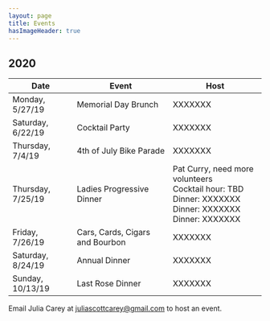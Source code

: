 ```yaml
---
layout: page
title: Events
hasImageHeader: true
---
```


## 2020

<table class="table">
  <thead class="thead-light">
    <tr>
      <th>Date</th>
      <th>Event</th>
      <th>Host</th>
    </tr>
  </thead>
  <tbody>
    <tr>
      <td>Monday, 5/27/19</td>
      <td>Memorial Day Brunch</td>
      <td>XXXXXXX</td>
    </tr>
    <tr>
      <td>Saturday, 6/22/19</td>
      <td>Cocktail Party</td>
      <td>XXXXXXX</td>
    </tr>
    <tr>
      <td>Thursday, 7/4/19</td>
      <td>4th of July Bike Parade</td>
      <td>  XXXXXXX</td>
    </tr>
    <tr>
      <td>Thursday, 7/25/19</td>
      <td>Ladies Progressive Dinner</td>
      <td> Pat Curry, need more volunteers<br>
        Cocktail hour: TBD<br>
        Dinner: XXXXXXX<br>
        Dinner: XXXXXXX<br>
        Dinner: XXXXXXX
      </td>
    </tr>
    <tr>
      <td>Friday, 7/26/19</td>
      <td> Cars, Cards, Cigars and Bourbon</td>
      <td> XXXXXXX</td>
    </tr>
    <tr>
      <td>Saturday, 8/24/19</td>
      <td>Annual Dinner</td>
      <td> XXXXXXX</td>
    </tr>
    <tr>
      <td>Sunday, 10/13/19</td>
      <td>Last Rose Dinner</td>
      <td> XXXXXXX</td>
    </tr>
  </tbody>
</table>

<div class="alert alert-info" role="alert">Email Julia Carey at <u>juliascottcarey@gmail.com</u> to host an event.</div>


